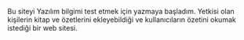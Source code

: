 Bu siteyi Yazılım bilgimi test etmek için yazmaya başladım. Yetkisi olan kişilerin kitap ve özetlerini ekleyebildiği ve kullanıcıların özetini okumak istediği bir web sitesi.
